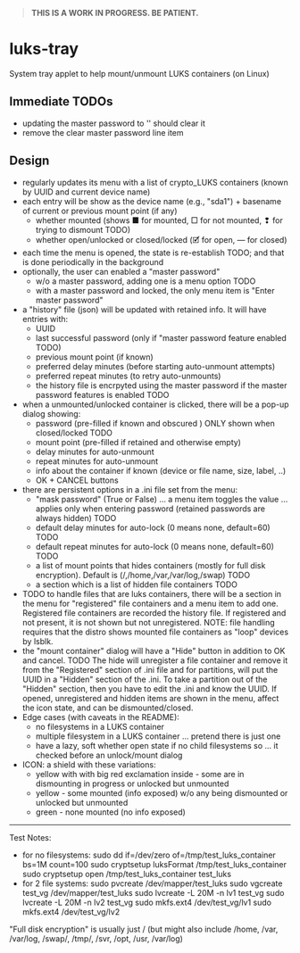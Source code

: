 > **THIS IS A WORK IN PROGRESS.  BE PATIENT.**

# luks-tray
System tray applet to help mount/unmount LUKS containers (on Linux)

## Immediate TODOs
- updating the master password to '' should clear it
- remove the clear master password line item

## Design
- regularly updates its menu with a list of crypto_LUKS containers (known by UUID and current device name)
- each entry will be show as the device name (e.g., "sda1") + basename of current or previous mount point (if any)
  - whether mounted (shows ■ for mounted, □ for not mounted, ❢ for trying to dismount  TODO)
  - whether open/unlocked or closed/locked (🗹 for open, — for closed)
- each time the menu is opened, the state is re-establish TODO;  and that is done periodically in the background
- optionally, the user can enabled a "master password"
  - w/o a master password, adding one is a menu option TODO
  - with a master password and locked, the only menu item is "Enter master password"
- a "history" file (json) will be updated with retained info. It will have entries with:
  - UUID
  - last successful password (only if "master password feature enabled TODO)
  - previous mount point (if known)
  - preferred delay minutes (before starting auto-unmount attempts)
  - preferred repeat minutes (to retry auto-unmounts)
  - the history file is encrpyted using the master password if the master password features is enabled TODO
- when a unmounted/unlocked container is clicked, there will be a pop-up dialog showing:
  - password (pre-filled if known and obscured ) ONLY shown when closed/locked TODO
  - mount point (pre-filled if retained and otherwise empty)
  - delay minutes for auto-unmount
  - repeat minutes for auto-unmount
  - info about the container if known (device or file name, size, label, ..)
  - OK + CANCEL buttons
- there are persistent options in a .ini file set from the menu:
  - "mask password" (True or False) ... a menu item toggles the value ... applies only when entering password (retained passwords are always hidden) TODO
  - default delay minutes for auto-lock (0 means none, default=60) TODO
  - default repeat minutes for auto-lock (0 means none, default=60) TODO
  - a list of mount points that hides containers (mostly for full disk encryption). Default is (/,/home,/var,/var/log,/swap) TODO
  - a section which is a list of hidden file containers TODO
- TODO to handle files that are luks containers, there will be a section in the menu for "registered" file containers and a menu item to add one.  Registered file containers are recorded the history file. If registered and not present, it is not shown but not unregistered. NOTE: file handling requires that the distro shows mounted file containers as "loop" devices by lsblk.
- the "mount container" dialog will have a "Hide" button in addition to OK and cancel. TODO  The hide will unregister a file container and remove it from the "Registered" section of .ini file and for partitions, will put the UUID in a "Hidden" section of the .ini.  To take a partition out of the "Hidden" section, then you have to edit the .ini and know the UUID.  If opened, unregistered and hidden items are shown in the menu, affect the icon state, and can be dismounted/closed.
- Edge cases (with caveats in the README):
  - no filesystems in a LUKS container
  - multiple filesystem in a LUKS container ... pretend there is just one
  - have a lazy, soft whether open state if no child filesystems so ... it checked before an unlock/mount dialog
- ICON:  a shield with these variations:
  - yellow with with big red exclamation inside - some are in dismounting in progress or unlocked but unmounted
  - yellow - some mounted (info exposed) w/o any being dismounted or unlocked but unmounted
  - green - none mounted (no info exposed)

---
Test Notes:
  - for no filesystems:
      sudo dd if=/dev/zero of=/tmp/test_luks_container bs=1M count=100
      sudo cryptsetup luksFormat /tmp/test_luks_container
      sudo cryptsetup open /tmp/test_luks_container test_luks
  - for 2 file systems:
      sudo pvcreate /dev/mapper/test_luks
      sudo vgcreate test_vg /dev/mapper/test_luks
      sudo lvcreate -L 20M -n lv1 test_vg
      sudo lvcreate -L 20M -n lv2 test_vg
      sudo mkfs.ext4 /dev/test_vg/lv1
      sudo mkfs.ext4 /dev/test_vg/lv2

"Full disk encryption" is usually just / (but might also include /home, /var, /var/log, /swap/, /tmp/, /svr, /opt, /usr, /var/log)

